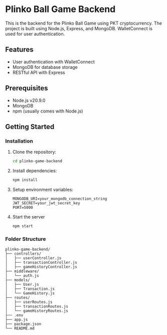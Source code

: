 # Plinko Ball Game Backend  

This is the backend for the Plinko Ball Game using PKT cryptocurrency. The project is built using Node.js, Express, and MongoDB. WalletConnect is used for user authentication.  

## Features  

- User authentication with WalletConnect  
- MongoDB for database storage  
- RESTful API with Express  

## Prerequisites  

- Node.js v20.9.0  
- MongoDB  
- npm (usually comes with Node.js)  

## Getting Started  

### Installation  

1. Clone the repository:  

   ```bash  
   cd plinko-game-backend

2. Install dependencies:

   ```bash
   npm install

3. Setup environment variables:

   ```plaintext
   MONGODB_URI=your_mongodb_connection_string  
   JWT_SECRET=your_jwt_secret_key  
   PORT=5000  

4. Start the server

   ```bash
   npm start

### Folder Structure

   ```plaintext
   plinko-game-backend/  
   ├── controllers/  
   │   ├── userController.js  
   │   ├── transactionController.js  
   │   ├── gameHistoryController.js  
   ├── middleware/  
   │   └── auth.js  
   ├── models/  
   │   ├── User.js  
   │   ├── Transaction.js  
   │   └── GameHistory.js  
   ├── routes/  
   │   ├── userRoutes.js  
   │   ├── transactionRoutes.js  
   │   └── gameHistoryRoutes.js  
   ├── .env  
   ├── app.js  
   ├── package.json  
   └── README.md